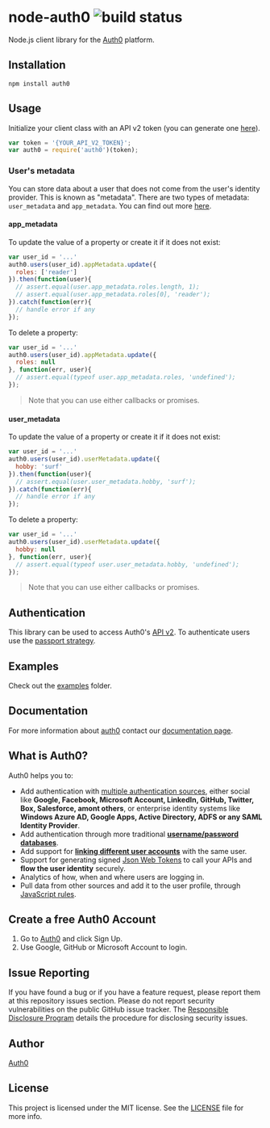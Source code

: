 # node-auth0 ![build status](https://travis-ci.org/auth0/node-auth0.svg?branch=v2)

Node.js client library for the [Auth0](https://auth0.com) platform.

## Installation

	npm install auth0

## Usage

Initialize your client class with an API v2 token (you can generate one [here](https://auth0.com/docs/apiv2)).

~~~js
var token = '{YOUR_API_V2_TOKEN}';
var auth0 = require('auth0')(token);
~~~

### User's metadata
You can store data about a user that does not come from the user's identity provider. This is known as "metadata". There are two types of metadata: `user_metadata` and `app_metadata`. You can find out more [here](https://auth0.com/docs/apiv2Changes#8).

#### app_metadata
To update the value of a property or create it if it does not exist:
~~~js
var user_id = '...'
auth0.users(user_id).appMetadata.update({
  roles: ['reader']
}).then(function(user){
  // assert.equal(user.app_metadata.roles.length, 1);
  // assert.equal(user.app_metadata.roles[0], 'reader');
}).catch(function(err){
  // handle error if any
});
~~~

To delete a property:
~~~js
var user_id = '...'
auth0.users(user_id).appMetadata.update({
  roles: null
}, function(err, user){
  // assert.equal(typeof user.app_metadata.roles, 'undefined');
});
~~~

>Note that you can use either callbacks or promises.

#### user_metadata
To update the value of a property or create it if it does not exist:
~~~js
var user_id = '...'
auth0.users(user_id).userMetadata.update({
  hobby: 'surf'
}).then(function(user){
  // assert.equal(user.user_metadata.hobby, 'surf');
}).catch(function(err){
  // handle error if any
});
~~~

To delete a property:
~~~js
var user_id = '...'
auth0.users(user_id).userMetadata.update({
  hobby: null
}, function(err, user){
  // assert.equal(typeof user.user_metadata.hobby, 'undefined');
});
~~~

>Note that you can use either callbacks or promises.

## Authentication

This library can be used to access Auth0's [API v2](https://auth0.com/docs/apiv2). To authenticate users use the [passport strategy](https://github.com/auth0/passport-auth0).

## Examples

Check out the [examples](examples/) folder.

## Documentation

For more information about [auth0](http://auth0.com) contact our [documentation page](http://docs.auth0.com/).

## What is Auth0?

Auth0 helps you to:

* Add authentication with [multiple authentication sources](https://docs.auth0.com/identityproviders), either social like **Google, Facebook, Microsoft Account, LinkedIn, GitHub, Twitter, Box, Salesforce, amont others**, or enterprise identity systems like **Windows Azure AD, Google Apps, Active Directory, ADFS or any SAML Identity Provider**.
* Add authentication through more traditional **[username/password databases](https://docs.auth0.com/mysql-connection-tutorial)**.
* Add support for **[linking different user accounts](https://docs.auth0.com/link-accounts)** with the same user.
* Support for generating signed [Json Web Tokens](https://docs.auth0.com/jwt) to call your APIs and **flow the user identity** securely.
* Analytics of how, when and where users are logging in.
* Pull data from other sources and add it to the user profile, through [JavaScript rules](https://docs.auth0.com/rules).

## Create a free Auth0 Account

1. Go to [Auth0](https://auth0.com) and click Sign Up.
2. Use Google, GitHub or Microsoft Account to login.

## Issue Reporting

If you have found a bug or if you have a feature request, please report them at this repository issues section. Please do not report security vulnerabilities on the public GitHub issue tracker. The [Responsible Disclosure Program](https://auth0.com/whitehat) details the procedure for disclosing security issues.

## Author

[Auth0](auth0.com)

## License

This project is licensed under the MIT license. See the [LICENSE](LICENSE) file for more info.
